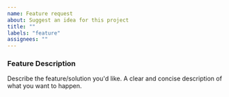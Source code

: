 ```yaml
---
name: Feature request
about: Suggest an idea for this project
title: ""
labels: "feature"
assignees: ""
---
```


<!-- Optional. Is your feature request related to a problem? Then un-comment this section
### Problem
A clear and concise description of what the problem is. Ex. I'm always frustrated when [...]
-->

### Feature Description

Describe the feature/solution you'd like. A clear and concise description of what you want to happen.

<!--
You could use the User Story format:

As a ...
I want to ...
so that ...
-->

<!-- Optional

### Screenshots
If applicable, add screenshots, animated GIFs, or .mp4, to help explain your problem.
-->

<!-- Optional

### UI/UX changes
If applicable, add UI/UX changes, whimsical board link, or screenshots, describe shortly the changes.
-->

<!-- Optional

### Test Protocol / User Acceptance Criteria procedure
Insert here the procedure to test the addition of the issue
- ...
-->
